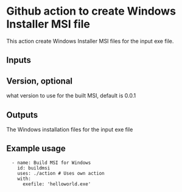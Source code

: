 # Github action to create Windows Installer MSI file

This action create Windows Installer MSI files for the input exe file.

## Inputs

## Version, optional
what version to use for the built MSI, default is 0.0.1

## Outputs

The Windows installation files for the input exe file

## Example usage
      - name: Build MSI for Windows
        id: buildmsi
        uses: ./action # Uses own action
        with:
          exefile: 'helloworld.exe'
